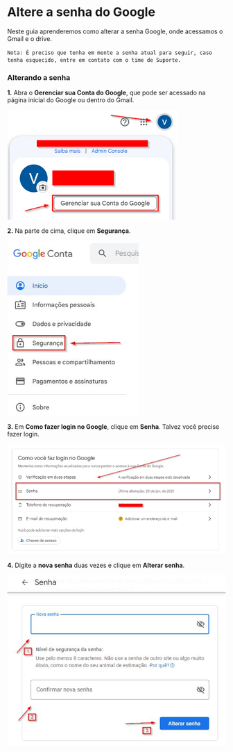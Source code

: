 # Altere a senha do Google

Neste guia aprenderemos como alterar a senha Google, onde acessamos o Gmail e o drive.

`Nota: É preciso que tenha em mente a senha atual para seguir, caso tenha esquecido, entre em contato com o time de Suporte.`

### Alterando a senha

**1.** Abra o **Gerenciar sua Conta do Google**, que pode ser acessado na página inicial do Google ou dentro do Gmail.

![passo1](/assets/images/senha_google_passo_1.png#center)

**2.** Na parte de cima, clique em **Segurança**.

![passo2](/assets/images/senha_google_passo_2.jpg#center)

**3.** Em **Como fazer login no Google**, clique em **Senha**. Talvez você precise fazer login.

![passo3](/assets/images/senha_google_passo_3.jpg#center)

**4.** Digite a **nova senha** duas vezes e clique em **Alterar senha**.

![passo4](/assets/images/senha_google_passo_4.jpg#center)